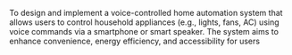 To design and implement a voice-controlled home automation system 
that allows users to control household appliances (e.g., lights, fans, AC)
using voice commands via a smartphone or smart speaker. 
The system aims to enhance convenience, energy efficiency, and accessibility for users
